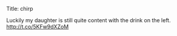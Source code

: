 Title: chirp

Luckily my daughter is still quite content with the drink on the left. <a href="http://t.co/5KFw9dXZoM">http://t.co/5KFw9dXZoM</a>
